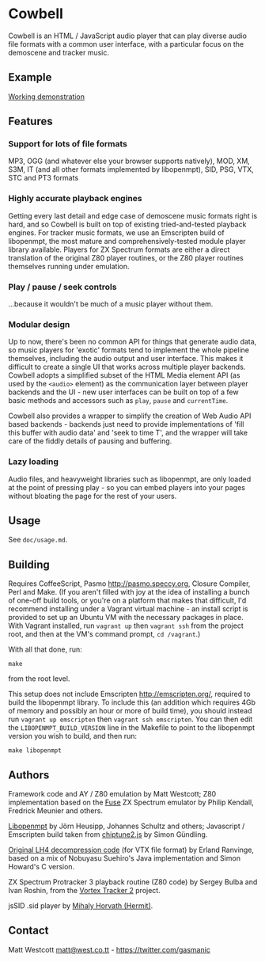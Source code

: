 Cowbell
=======

Cowbell is an HTML / JavaScript audio player that can play diverse audio file formats with a common user interface, with a particular focus on the demoscene and tracker music.

Example
-------
[Working demonstration](https://demozoo.github.io/cowbell/)

Features
--------

### Support for lots of file formats

MP3, OGG (and whatever else your browser supports natively), MOD, XM, S3M, IT (and all other formats implemented by libopenmpt), SID, PSG, VTX, STC and PT3 formats

### Highly accurate playback engines

Getting every last detail and edge case of demoscene music formats right is hard, and so Cowbell is built on top of existing tried-and-tested playback engines. For tracker music formats, we use an Emscripten build of libopenmpt, the most mature and comprehensively-tested module player library available. Players for ZX Spectrum formats are either a direct translation of the original Z80 player routines, or the Z80 player routines themselves running under emulation.

### Play / pause / seek controls

...because it wouldn't be much of a music player without them.

### Modular design

Up to now, there's been no common API for things that generate audio data, so music players for 'exotic' formats tend to implement the whole pipeline themselves, including the audio output and user interface. This makes it difficult to create a single UI that works across multiple player backends. Cowbell adopts a simplified subset of the HTML Media element API (as used by the `<audio>` element) as the communication layer between player backends and the UI - new user interfaces can be built on top of a few basic methods and accessors such as `play`, `pause` and `currentTime`.

Cowbell also provides a wrapper to simplify the creation of Web Audio API based backends - backends just need to provide implementations of 'fill this buffer with audio data' and 'seek to time T', and the wrapper will take care of the fiddly details of pausing and buffering.

### Lazy loading

Audio files, and heavyweight libraries such as libopenmpt, are only loaded at the point of pressing play - so you can embed players into your pages without bloating the page for the rest of your users.


Usage
-----

See `doc/usage.md`.


Building
--------

Requires CoffeeScript, Pasmo <http://pasmo.speccy.org>, Closure Compiler, Perl and Make. (If you aren't filled with joy at the idea of installing a bunch of one-off build tools, or you're on a platform that makes that difficult, I'd recommend installing under a Vagrant virtual machine - an install script is provided to set up an Ubuntu VM with the necessary packages in place. With Vagrant installed, run `vagrant up` then `vagrant ssh` from the project root, and then at the VM's command prompt, `cd /vagrant`.)

With all that done, run:

    make

from the root level.

This setup does not include Emscripten <http://emscripten.org/>, required to build the libopenmpt library. To include this (an addition which requires 4Gb of memory and possibly an hour or more of build time), you should instead run `vagrant up emscripten` then `vagrant ssh emscripten`. You can then edit the `LIBOPENMPT_BUILD_VERSION` line in the Makefile to point to the libopenmpt version you wish to build, and then run:

    make libopenmpt


Authors
-------

Framework code and AY / Z80 emulation by Matt Westcott; Z80 implementation based on the [Fuse](http://fuse-emulator.sourceforge.net/) ZX Spectrum emulator by Philip Kendall, Fredrick Meunier and others.

[Libopenmpt](http://lib.openmpt.org/libopenmpt/) by Jörn Heusipp, Johannes Schultz and others; Javascript / Emscripten build taken from [chiptune2.js](https://github.com/deskjet/chiptune2.js) by Simon Gündling.

[Original LH4 decompression code](https://github.com/erlandranvinge/lh4.js/tree/master) (for VTX file format) by Erland Ranvinge, based on a mix of Nobuyasu Suehiro's Java implementation and Simon Howard's C version.

ZX Spectrum Protracker 3 playback routine (Z80 code) by Sergey Bulba and Ivan Roshin, from the [Vortex Tracker 2](http://bulba.untergrund.net/main_e.htm) project.

jsSID .sid player by [Mihaly Horvath (Hermit)](http://hermit.sidrip.com).

Contact
-------
Matt Westcott <matt@west.co.tt> - https://twitter.com/gasmanic
